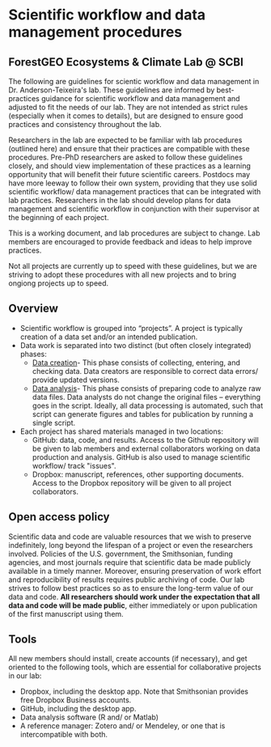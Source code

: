 # Scientific workflow and data management procedures
## ForestGEO Ecosystems & Climate Lab @ SCBI

The following are guidelines for scientic workflow and data management in Dr. Anderson-Teixeira's lab. These guidelines are informed by best-practices guidance for scientific workflow and data management and adjusted to fit the needs of our lab. They are not intended as strict rules (especially when it comes to details), but are designed to ensure good practices and consistency throughout the lab. 

Researchers in the lab are expected to be familiar with lab procedures (outlined here) and ensure that their practices are compatible with these procedures. Pre-PhD researchers are asked to follow these guidelines closely, and should view implementation of these practices as a learning opportunity that will benefit their future scientific careers. Postdocs may have more leeway to follow their own system, providing that they use solid scientific workflow/ data management practices that can be integrated with lab practices. Researchers in the lab should develop plans for data management and scientific workflow in conjunction with their supervisor at the beginning of each project. 

This is a working document, and lab procedures are subject to change. Lab members are encouraged to provide feedback and ideas to help improve practices. 

Not all projects are currently up to speed with these guidelines, but we are striving to adopt these procedures with all new projects and to bring ongiong projects up to speed. 

## Overview
- Scientific workflow is grouped into “projects”. A project is typically creation of a data set and/or an intended publication.
- Data work is separated into two distinct (but often closely integrated) phases:
  - [Data creation](https://github.com/EcoClimLab/Data_Management-Scientific_Workflow/tree/master)- This phase consists of collecting, entering, and checking data. Data creators are responsible to correct data errors/ provide updated versions.
  - [Data analysis]()- This phase consists of preparing code to analyze raw data files. Data analysts do not change the original files – everything goes in the script. Ideally, all data processing is automated, such that script can generate figures and tables for publication by running a single script. 
- Each project has shared materials managed in two locations:
  - GitHub: data, code, and results. Access to the Github repository will be given to lab members and external collaborators working on data production and analysis. GitHub is also used to manage scientific workflow/ track "issues". 
  - Dropbox: manuscript, references, other supporting documents. Access to the Dropbox repository will be given to all project collaborators.


## Open access policy
Scientific data and code are valuable resources that we wish to preserve indefinitely, long beyond the lifespan of a project or even the researchers involved. Policies of the U.S. government, the Smithsonian, funding agencies, and most journals require that scientific data be made publicly available in a timely manner. Moreover, ensuring preservation of work effort and reproducibility of results requires public archiving of code. Our lab strives to follow best practices so as to ensure the long-term value of our data and code. **All researchers should work under the expectation that all data and code will be made public**, either immediately or upon publication of the first manuscript using them.

## Tools
All new members should install, create accounts (if necessary), and get oriented to the following tools, which are essential for collaborative projects in our lab: 
- Dropbox, including the desktop app. Note that Smithsonian provides free Dropbox Business accounts.
- GitHub, including the desktop app. 
- Data analysis software (R and/ or Matlab)
- A reference manager: Zotero and/ or Mendeley, or one that is intercompatible with both.
